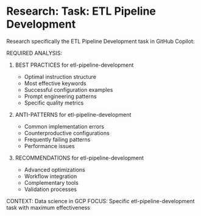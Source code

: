# Research: Task: ETL Pipeline Development

Research specifically the ETL Pipeline Development task in GitHub Copilot:

REQUIRED ANALYSIS:
1. BEST PRACTICES for etl-pipeline-development
   - Optimal instruction structure
   - Most effective keywords
   - Successful configuration examples
   - Prompt engineering patterns
   - Specific quality metrics

2. ANTI-PATTERNS for etl-pipeline-development
   - Common implementation errors
   - Counterproductive configurations
   - Frequently failing patterns
   - Performance issues

3. RECOMMENDATIONS for etl-pipeline-development
   - Advanced optimizations
   - Workflow integration
   - Complementary tools
   - Validation processes

CONTEXT: Data science in GCP
FOCUS: Specific etl-pipeline-development task with maximum effectiveness
            